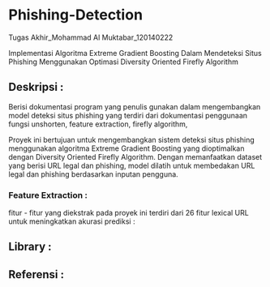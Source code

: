 # Phishing-Detection
Tugas Akhir_Mohammad Al Muktabar_120140222

Implementasi Algoritma Extreme Gradient Boosting Dalam Mendeteksi Situs Phishing Menggunakan Optimasi Diversity Oriented Firefly Algorithm

## Deskripsi :
Berisi dokumentasi program yang penulis gunakan dalam mengembangkan model deteksi situs phishing yang terdiri dari dokumentasi penggunaan fungsi unshorten, feature extraction, firefly algorithm, 


Proyek ini bertujuan untuk mengembangkan sistem deteksi situs phishing menggunakan algoritma Extreme Gradient Boosting yang dioptimalkan dengan Diversity Oriented Firefly Algorithm. Dengan memanfaatkan dataset yang berisi URL legal dan phishing, model dilatih untuk membedakan URL legal dan phishing berdasarkan inputan pengguna.  
### Feature Extraction :
fitur - fitur yang diekstrak pada proyek ini terdiri dari 26 fitur lexical URL untuk meningkatkan akurasi prediksi :


## Library :

## Referensi :

